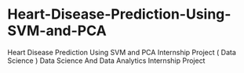 # Heart-Disease-Prediction-Using-SVM-and-PCA
Heart Disease Prediction Using SVM and PCA Internship Project ( Data Science )
Data Science And Data Analytics Internship Project
